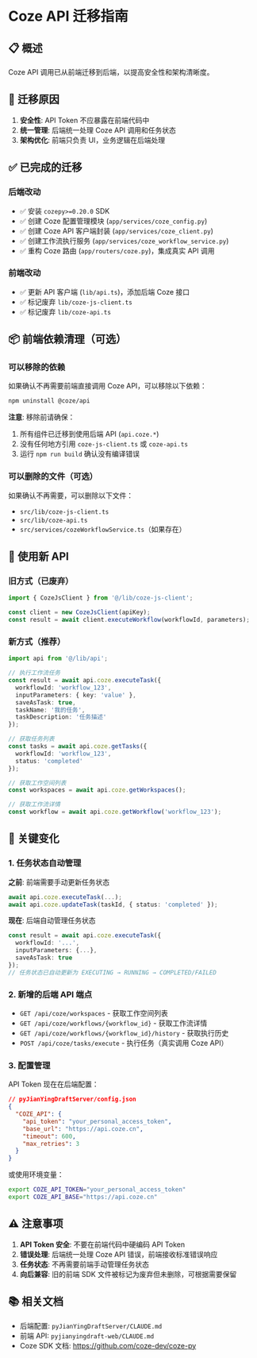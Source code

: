 # Coze API 迁移指南

## 📋 概述

Coze API 调用已从前端迁移到后端，以提高安全性和架构清晰度。

## 🔄 迁移原因

1. **安全性**: API Token 不应暴露在前端代码中
2. **统一管理**: 后端统一处理 Coze API 调用和任务状态
3. **架构优化**: 前端只负责 UI，业务逻辑在后端处理

## ✅ 已完成的迁移

### 后端改动

- ✅ 安装 `cozepy>=0.20.0` SDK
- ✅ 创建 Coze 配置管理模块 (`app/services/coze_config.py`)
- ✅ 创建 Coze API 客户端封装 (`app/services/coze_client.py`)
- ✅ 创建工作流执行服务 (`app/services/coze_workflow_service.py`)
- ✅ 重构 Coze 路由 (`app/routers/coze.py`)，集成真实 API 调用

### 前端改动

- ✅ 更新 API 客户端 (`lib/api.ts`)，添加后端 Coze 接口
- ✅ 标记废弃 `lib/coze-js-client.ts`
- ✅ 标记废弃 `lib/coze-api.ts`

## 📦 前端依赖清理（可选）

### 可以移除的依赖

如果确认不再需要前端直接调用 Coze API，可以移除以下依赖：

```bash
npm uninstall @coze/api
```

**注意**: 移除前请确保：
1. 所有组件已迁移到使用后端 API (`api.coze.*`)
2. 没有任何地方引用 `coze-js-client.ts` 或 `coze-api.ts`
3. 运行 `npm run build` 确认没有编译错误

### 可以删除的文件（可选）

如果确认不再需要，可以删除以下文件：

- `src/lib/coze-js-client.ts`
- `src/lib/coze-api.ts`
- `src/services/cozeWorkflowService.ts`（如果存在）

## 🔧 使用新 API

### 旧方式（已废弃）

```typescript
import { CozeJsClient } from '@/lib/coze-js-client';

const client = new CozeJsClient(apiKey);
const result = await client.executeWorkflow(workflowId, parameters);
```

### 新方式（推荐）

```typescript
import api from '@/lib/api';

// 执行工作流任务
const result = await api.coze.executeTask({
  workflowId: 'workflow_123',
  inputParameters: { key: 'value' },
  saveAsTask: true,
  taskName: '我的任务',
  taskDescription: '任务描述'
});

// 获取任务列表
const tasks = await api.coze.getTasks({
  workflowId: 'workflow_123',
  status: 'completed'
});

// 获取工作空间列表
const workspaces = await api.coze.getWorkspaces();

// 获取工作流详情
const workflow = await api.coze.getWorkflow('workflow_123');
```

## 🎯 关键变化

### 1. 任务状态自动管理

**之前**: 前端需要手动更新任务状态
```typescript
await api.coze.executeTask(...);
await api.coze.updateTask(taskId, { status: 'completed' });
```

**现在**: 后端自动管理任务状态
```typescript
const result = await api.coze.executeTask({
  workflowId: '...',
  inputParameters: {...},
  saveAsTask: true
});
// 任务状态已自动更新为 EXECUTING → RUNNING → COMPLETED/FAILED
```

### 2. 新增的后端 API 端点

- `GET /api/coze/workspaces` - 获取工作空间列表
- `GET /api/coze/workflows/{workflow_id}` - 获取工作流详情
- `GET /api/coze/workflows/{workflow_id}/history` - 获取执行历史
- `POST /api/coze/tasks/execute` - 执行任务（真实调用 Coze API）

### 3. 配置管理

API Token 现在在后端配置：

```json
// pyJianYingDraftServer/config.json
{
  "COZE_API": {
    "api_token": "your_personal_access_token",
    "base_url": "https://api.coze.cn",
    "timeout": 600,
    "max_retries": 3
  }
}
```

或使用环境变量：
```bash
export COZE_API_TOKEN="your_personal_access_token"
export COZE_API_BASE="https://api.coze.cn"
```

## ⚠️ 注意事项

1. **API Token 安全**: 不要在前端代码中硬编码 API Token
2. **错误处理**: 后端统一处理 Coze API 错误，前端接收标准错误响应
3. **任务状态**: 不再需要前端手动管理任务状态
4. **向后兼容**: 旧的前端 SDK 文件被标记为废弃但未删除，可根据需要保留

## 📚 相关文档

- 后端配置: `pyJianYingDraftServer/CLAUDE.md`
- 前端 API: `pyjianyingdraft-web/CLAUDE.md`
- Coze SDK 文档: https://github.com/coze-dev/coze-py
